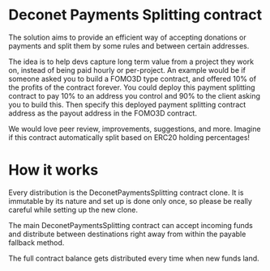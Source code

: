 # Deconet Payments Splitting contract

The solution aims to provide an efficient way of accepting donations or payments and split them by some rules and between certain addresses.

The idea is to help devs capture long term value from a project they work on, instead of being paid hourly or per-project.  An example would be if someone asked you to build a FOMO3D type contract, and offered 10% of the profits of the contract forever.  You could deploy this payment splitting contract to pay 10% to an address you control and 90% to the client asking you to build this.  Then specify this deployed payment splitting contract address as the payout address in the FOMO3D contract.

We would love peer review, improvements, suggestions, and more.  Imagine if this contract automatically split based on ERC20 holding percentages!

# How it works

Every distribution is the DeconetPaymentsSplitting contract clone. It is immutable by its nature and set up is done only once, so please be really careful while setting up the new clone.

The main DeconetPaymentsSplitting contract can accept incoming funds and distribute between destinations right away from within the payable fallback method.

The full contract balance gets distributed every time when new funds land.